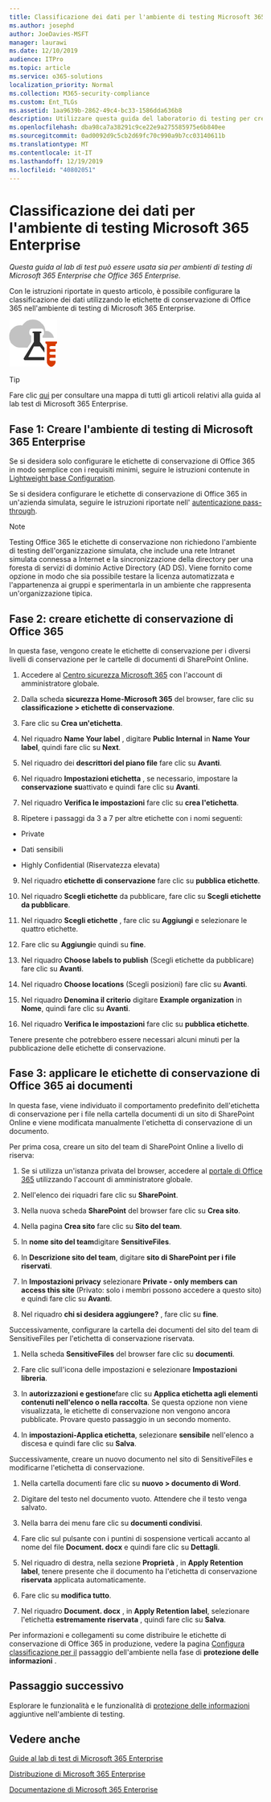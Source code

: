 ```yaml
---
title: Classificazione dei dati per l'ambiente di testing Microsoft 365 Enterprise
ms.author: josephd
author: JoeDavies-MSFT
manager: laurawi
ms.date: 12/10/2019
audience: ITPro
ms.topic: article
ms.service: o365-solutions
localization_priority: Normal
ms.collection: M365-security-compliance
ms.custom: Ent_TLGs
ms.assetid: 1aa9639b-2862-49c4-bc33-1586dda636b8
description: Utilizzare questa guida del laboratorio di testing per creare e utilizzare le etichette di conservazione di Office 365 nei documenti nell'ambiente di testing di Microsoft 365 Enterprise.
ms.openlocfilehash: dba98ca7a38291c9ce22e9a275585975e6b840ee
ms.sourcegitcommit: 0ad0092d9c5cb2d69fc70c990a9b7cc03140611b
ms.translationtype: MT
ms.contentlocale: it-IT
ms.lasthandoff: 12/19/2019
ms.locfileid: "40802051"
---
```

# <a name="data-classification-for-your-microsoft-365-enterprise-test-environment"></a>Classificazione dei dati per l'ambiente di testing Microsoft 365 Enterprise

*Questa guida al lab di test può essere usata sia per ambienti di testing di Microsoft 365 Enterprise che Office 365 Enterprise.*

Con le istruzioni riportate in questo articolo, è possibile configurare la classificazione dei dati utilizzando le etichette di conservazione di Office 365 nell'ambiente di testing di Microsoft 365 Enterprise.

![Guide al lab di test per il cloud Microsoft](media/m365-enterprise-test-lab-guides/cloud-tlg-icon.png)

> [!TIP]
> Fare clic [qui](media/m365-enterprise-test-lab-guides/Microsoft365EnterpriseTLGStack.pdf) per consultare una mappa di tutti gli articoli relativi alla guida al lab test di Microsoft 365 Enterprise.
  
## <a name="phase-1-build-out-your-microsoft-365-enterprise-test-environment"></a>Fase 1: Creare l'ambiente di testing di Microsoft 365 Enterprise

Se si desidera solo configurare le etichette di conservazione di Office 365 in modo semplice con i requisiti minimi, seguire le istruzioni contenute in [Lightweight base Configuration](lightweight-base-configuration-microsoft-365-enterprise.md).
  
Se si desidera configurare le etichette di conservazione di Office 365 in un'azienda simulata, seguire le istruzioni riportate nell' [autenticazione pass-through](pass-through-auth-m365-ent-test-environment.md).
  
> [!NOTE]
> Testing Office 365 le etichette di conservazione non richiedono l'ambiente di testing dell'organizzazione simulata, che include una rete Intranet simulata connessa a Internet e la sincronizzazione della directory per una foresta di servizi di dominio Active Directory (AD DS). Viene fornito come opzione in modo che sia possibile testare la licenza automatizzata e l'appartenenza ai gruppi e sperimentarla in un ambiente che rappresenta un'organizzazione tipica. 

## <a name="phase-2-create-office-365-retention-labels"></a>Fase 2: creare etichette di conservazione di Office 365

In questa fase, vengono create le etichette di conservazione per i diversi livelli di conservazione per le cartelle di documenti di SharePoint Online.

1. Accedere al [Centro sicurezza Microsoft 365](https://security.microsoft.com/homepage) con l'account di amministratore globale.
    
2. Dalla scheda **sicurezza Home-Microsoft 365** del browser, fare clic su **classificazione > etichette di conservazione**.
    
3. Fare clic su **Crea un'etichetta**.
    
4. Nel riquadro **Name Your label** , digitare **Public Internal** in **Name Your label**, quindi fare clic su **Next**.

5. Nel riquadro dei **descrittori del piano file** fare clic su **Avanti**.
    
6. Nel riquadro **Impostazioni etichetta** , se necessario, impostare la **conservazione** **su**attivato e quindi fare clic su **Avanti**.
    
7. Nel riquadro **Verifica le impostazioni** fare clic su **crea l'etichetta**.
    
8. Ripetere i passaggi da 3 a 7 per altre etichette con i nomi seguenti:
    
  - Private
    
  - Dati sensibili
    
  - Highly Confidential (Riservatezza elevata)
  
9. Nel riquadro **etichette di conservazione** fare clic su **pubblica etichette**.
    
10. Nel riquadro **Scegli etichette** da pubblicare, fare clic su **Scegli etichette da pubblicare**.
    
11. Nel riquadro **Scegli etichette** , fare clic su **Aggiungi** e selezionare le quattro etichette.
    
12. Fare clic su **Aggiungi**e quindi su **fine**.
    
13. Nel riquadro **Choose labels to publish** (Scegli etichette da pubblicare) fare clic su **Avanti**.
    
14. Nel riquadro **Choose locations** (Scegli posizioni) fare clic su **Avanti**.
    
15. Nel riquadro **Denomina il criterio** digitare **Example organization** in **Nome**, quindi fare clic su **Avanti**.
    
16. Nel riquadro **Verifica le impostazioni** fare clic su **pubblica etichette**.
 
Tenere presente che potrebbero essere necessari alcuni minuti per la pubblicazione delle etichette di conservazione.

## <a name="phase-3-apply-office-365-retention-labels-to-documents"></a>Fase 3: applicare le etichette di conservazione di Office 365 ai documenti

In questa fase, viene individuato il comportamento predefinito dell'etichetta di conservazione per i file nella cartella documenti di un sito di SharePoint Online e viene modificata manualmente l'etichetta di conservazione di un documento.

Per prima cosa, creare un sito del team di SharePoint Online a livello di riserva:
  
1. Se si utilizza un'istanza privata del browser, accedere al [portale di Office 365](https://portal.office.com) utilizzando l'account di amministratore globale.
    
2. Nell'elenco dei riquadri fare clic su **SharePoint**.
    
3. Nella nuova scheda **SharePoint** del browser fare clic su **Crea sito**.
    
4. Nella pagina **Crea sito** fare clic su **Sito del team**.
    
5. In **nome sito del team**digitare **SensitiveFiles**.
    
6. In **Descrizione sito del team**, digitare **sito di SharePoint per i file riservati**.
    
7.  In **Impostazioni privacy** selezionare **Private - only members can access this site** (Privato: solo i membri possono accedere a questo sito) e quindi fare clic su **Avanti**.
    
8. Nel riquadro **chi si desidera aggiungere?** , fare clic su **fine**.
    
Successivamente, configurare la cartella dei documenti del sito del team di SensitiveFiles per l'etichetta di conservazione riservata.
  
1. Nella scheda **SensitiveFiles** del browser fare clic su **documenti**.
    
2. Fare clic sull'icona delle impostazioni e selezionare **Impostazioni libreria**.
    
3. In **autorizzazioni e gestione**fare clic su **Applica etichetta agli elementi contenuti nell'elenco o nella raccolta**. Se questa opzione non viene visualizzata, le etichette di conservazione non vengono ancora pubblicate. Provare questo passaggio in un secondo momento.
    
4. In **impostazioni-Applica etichetta**, selezionare **sensibile** nell'elenco a discesa e quindi fare clic su **Salva**.

Successivamente, creare un nuovo documento nel sito di SensitiveFiles e modificarne l'etichetta di conservazione.
    
1. Nella cartella documenti fare clic su **nuovo > documento di Word**.
    
2. Digitare del testo nel documento vuoto. Attendere che il testo venga salvato.
    
3. Nella barra dei menu fare clic su **documenti condivisi**.
    
4. Fare clic sul pulsante con i puntini di sospensione verticali accanto al nome del file **Document. docx** e quindi fare clic su **Dettagli**.
    
5. Nel riquadro di destra, nella sezione **Proprietà** , in **Apply Retention label**, tenere presente che il documento ha l'etichetta di conservazione **riservata** applicata automaticamente.
    
6. Fare clic su **modifica tutto**.
    
7. Nel riquadro **Document. docx** , in **Apply Retention label**, selezionare l'etichetta **estremamente riservata** , quindi fare clic su **Salva**.

Per informazioni e collegamenti su come distribuire le etichette di conservazione di Office 365 in produzione, vedere la pagina [Configura classificazione per il](infoprotect-configure-classification.md) passaggio dell'ambiente nella fase di **protezione delle informazioni** .

## <a name="next-step"></a>Passaggio successivo

Esplorare le funzionalità e le funzionalità di [protezione delle informazioni](m365-enterprise-test-lab-guides.md#information-protection) aggiuntive nell'ambiente di testing.

## <a name="see-also"></a>Vedere anche

[Guide al lab di test di Microsoft 365 Enterprise](m365-enterprise-test-lab-guides.md)

[Distribuzione di Microsoft 365 Enterprise](deploy-microsoft-365-enterprise.md)

[Documentazione di Microsoft 365 Enterprise](https://docs.microsoft.com/microsoft-365-enterprise/)

 